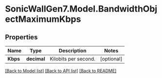 # SonicWallGen7.Model.BandwidthObjectMaximumKbps

## Properties

Name | Type | Description | Notes
------------ | ------------- | ------------- | -------------
**Kbps** | **decimal** | Kilobits per second. | [optional] 

[[Back to Model list]](../README.md#documentation-for-models) [[Back to API list]](../README.md#documentation-for-api-endpoints) [[Back to README]](../README.md)

